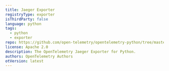 ```yaml
---
title: Jaeger Exporter
registryType: exporter
isThirdParty: false
language: python
tags:
  - python
  - exporter
repo: https://github.com/open-telemetry/opentelemetry-python/tree/master/ext/opentelemetry-ext-jaeger
license: Apache 2.0
description: The OpenTelemetry Jaeger Exporter for Python.
authors: OpenTelemetry Authors
otVersion: latest
---
```

